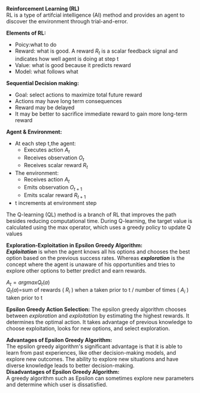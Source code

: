  **Reinforcement Learning (RL)**<br/>
 RL is a type of artifcial intelligence (AI) method and provides an agent to discover the environment through trial-and-error.
 
 **Elements of RL:**
 - Poicy:what to do
 - Reward: what is good. A reward $R_{t}$ is a scalar feedback signal and indicates how well agent is doing at step t
 - Value: what is good because it predicts reward
 - Model: what follows what
 
 **Sequential Decision making:**
 - Goal: select actions to maximize total future reward
 - Actions may have long term consequences
 - Reward may be delayed
 - It may be better to sacrifice immediate reward to gain more long-term reward
 
 **Agent & Environment:**
 - At each step t,the agent:
   - Executes action $A_{t}$
   - Receives observation $O_{t}$
   - Receives scalar reward $R_{t}$
 - The environment:
   - Receives action $A_{t}$
   - Emits observation $O_{t+1}$
   - Emits scalar reward $R_{t+1}$
 -  t increments at environment step
 
 The Q-learning (QL) method is a branch of RL that improves the path besides reducing computational time. During Q-learning, the target value is calculated using the max operator, which uses a greedy policy to update Q values
 
**Exploration-Exploitation in Epsilon Greedy Algorithm:**<br/>
***Exploitation*** is when the agent knows all his options and chooses the best option based on the previous success rates. Whereas ***exploration*** is the concept where the agent is unaware of his opportunities and tries to explore other options to better predict and earn rewards.

$A_{t}=argmaxQ_{t}(a)$<br/>
$Q_{t}(a)$=sum of rewards ( $R_i$ ) when a taken prior to t / number of times ( $A_i$ ) taken prior to t 



**Epsilon Greedy Action Selection:** The epsilon greedy algorithm chooses between *exploration* and *exploitation* by estimating the highest rewards. It determines the optimal action. It takes advantage of previous knowledge to choose exploitation, looks for new options, and select exploration.

**Advantages of Epsilon Greedy Algorithm:**<br/>
The epsilon greedy algorithm's significant advantage is that it is able to learn from past experiences, like other decision-making models, and explore new outcomes. The ability to explore new situations and have diverse knowledge leads to better decision-making.<br/>
**Disadvantages of Epsilon Greedy Algorithm:**<br/>
A greedy algorithm such as Epsilon can sometimes explore new parameters and determine which user is dissatisfied. 



